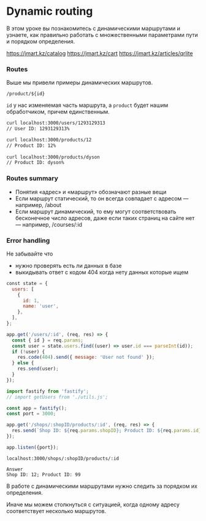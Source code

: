 # Dynamic routing

В этом уроке вы познакомитесь с динамическими маршрутами и узнаете, как правильно работать с множественными параметрами пути и порядком определения.

https://jmart.kz/catalog
https://jmart.kz/cart
https://jmart.kz/articles/qrlite

### Routes

Выше мы привели примеры динамических маршрутов. 

`/product/${id}`

`id` у нас изменяемая часть маршрута, а `product` будет нашим обработчиком, причем единственным. 

```bash
curl localhost:3000/users/1293129313
// User ID: 1293129313%  

curl localhost:3000/products/12
// Product ID: 12%        
                                                                                           
curl localhost:3000/products/dyson
// Product ID: dyson%  
```

### Routes summary

* Понятия «адрес» и «маршрут» обозначают разные вещи
* Если маршрут статический, то он всегда совпадает с адресом — например, /about
* Если маршрут динамический, то ему могут соответствовать бесконечное число адресов, даже если таких страниц на сайте нет — например, /courses/:id


### Error handling

Не забывайте что 
- нужно проверять есть ли данных в базе
- выкидывать ответ с кодом 404 когда нету данных которые ищем


```js
сonst state = {
  users: [
    {
      id: 1,
      name: 'user',
    },
  ],
};

app.get('/users/:id', (req, res) => {
  const { id } = req.params;
  const user = state.users.find((user) => user.id === parseInt(id));
  if (!user) {
    res.code(404).send({ message: 'User not found' });
  } else {
    res.send(user);
  }
});
```


```js
import fastify from 'fastify';
// import getUsers from './utils.js';

const app = fastify();
const port = 3000;

app.get('/shops/:shopID/products/:id', (req, res) => {
  res.send(`Shop ID: ${req.params.shopID}; Product ID: ${req.params.id}`);
});

app.listen({port});
```

```
localhost:3000/shops/:shopID/products/:id

Answer
Shop ID: 12; Product ID: 99

```


В работе с динамическими маршрутами нужно следить за порядком их определения. 

Иначе мы можем столкнуться с ситуацией, когда одному адресу соответствует несколько маршрутов. 